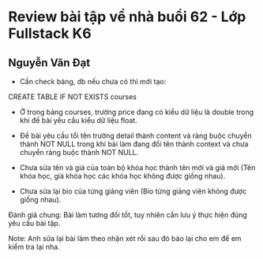 # Review bài tập về nhà buổi 62 - Lớp Fullstack K6

## Nguyễn Văn Đạt

- Cần check bảng, db nếu chưa có thì mới tạo:

CREATE TABLE IF NOT EXISTS courses

- Ở trong bảng courses, trường price đang có kiểu dữ liệu là double trong khi đề bài yêu cầu kiểu dữ liệu float.

- Đề bài yêu cầu tổi tên trường detail thành content và ràng buộc chuyển thành NOT NULL trong khi bài làm đang đổi tên thành context và chưa chuyển ràng buộc thành NOT NULL.

- Chưa sửa tên và giá của toàn bộ khóa học thành tên mới và giá mới (Tên khóa học, giá khóa học các khóa học không được giống nhau).

- Chưa sửa lại bio của từng giảng viên (Bio từng giảng viên không được giống nhau).

Đánh giá chung: Bài làm tương đối tốt, tuy nhiên cần lưu ý thực hiện đúng yêu cầu bài tập.

Note: Anh sửa lại bài làm theo nhận xét rồi sau đó báo lại cho em để em kiểm tra lại nha.
